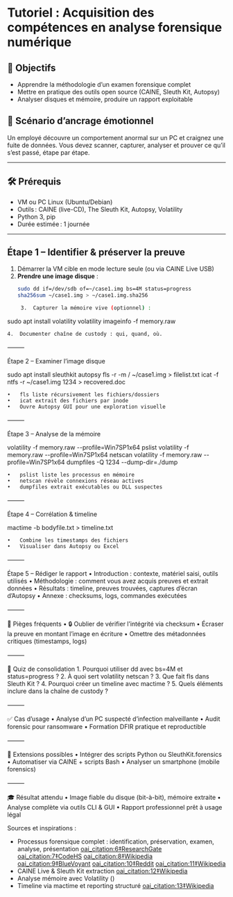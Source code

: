 # Tutoriel : Acquisition des compétences en analyse forensique numérique

## 🎯 Objectifs  
- Apprendre la méthodologie d’un examen forensique complet  
- Mettre en pratique des outils open source (CAINE, Sleuth Kit, Autopsy)  
- Analyser disques et mémoire, produire un rapport exploitable

## 🧠 Scénario d’ancrage émotionnel  
Un employé découvre un comportement anormal sur un PC et craignez une fuite de données. Vous devez scanner, capturer, analyser et prouver ce qu’il s’est passé, étape par étape.

---

## 🛠️ Prérequis  
- VM ou PC Linux (Ubuntu/Debian)  
- Outils : CAINE (live-CD), The Sleuth Kit, Autopsy, Volatility  
- Python 3, pip  
- Durée estimée : 1 journée

---

## Étape 1 – Identifier & préserver la preuve

1. Démarrer la VM cible en mode lecture seule (ou via CAINE Live USB)  
2. **Prendre une image disque** :  
   ```bash
   sudo dd if=/dev/sdb of=~/case1.img bs=4M status=progress
   sha256sum ~/case1.img > ~/case1.img.sha256

	3.	Capturer la mémoire vive (optionnel) :

sudo apt install volatility
volatility imageinfo -f memory.raw


	4.	Documenter chaîne de custody : qui, quand, où.  ￼ ￼ ￼ ￼

⸻

Étape 2 – Examiner l’image disque

sudo apt install sleuthkit autopsy
fls -r -m / ~/case1.img > filelist.txt
icat -f ntfs -r ~/case1.img 1234 > recovered.doc

	•	fls liste récursivement les fichiers/dossiers
	•	icat extrait des fichiers par inode
	•	Ouvre Autopsy GUI pour une exploration visuelle  ￼

⸻

Étape 3 – Analyse de la mémoire

volatility -f memory.raw --profile=Win7SP1x64 pslist
volatility -f memory.raw --profile=Win7SP1x64 netscan
volatility -f memory.raw --profile=Win7SP1x64 dumpfiles -Q 1234 --dump-dir=./dump

	•	pslist liste les processus en mémoire
	•	netscan révèle connexions réseau actives
	•	dumpfiles extrait exécutables ou DLL suspectes  ￼

⸻

Étape 4 – Corrélation & timeline

mactime -b bodyfile.txt > timeline.txt

	•	Combine les timestamps des fichiers
	•	Visualiser dans Autopsy ou Excel

⸻

Étape 5 – Rédiger le rapport
	•	Introduction : contexte, matériel saisi, outils utilisés
	•	Méthodologie : comment vous avez acquis preuves et extrait données
	•	Résultats : timeline, preuves trouvées, captures d’écran d’Autopsy
	•	Annexe : checksums, logs, commandes exécutées

⸻

🧩 Pièges fréquents
	•	🔒 Oublier de vérifier l’intégrité via checksum
	•	Écraser la preuve en montant l’image en écriture
	•	Omettre des métadonnées critiques (timestamps, logs)

⸻

🧠 Quiz de consolidation
	1.	Pourquoi utiliser dd avec bs=4M et status=progress ?
	2.	À quoi sert volatility netscan ?
	3.	Que fait fls dans Sleuth Kit ?
	4.	Pourquoi créer un timeline avec mactime ?
	5.	Quels éléments inclure dans la chaîne de custody ?

⸻

✅ Cas d’usage
	•	Analyse d’un PC suspecté d’infection malveillante
	•	Audit forensic pour ransomware
	•	Formation DFIR pratique et reproductible

⸻

🔧 Extensions possibles
	•	Intégrer des scripts Python ou SleuthKit.forensics
	•	Automatiser via CAINE + scripts Bash
	•	Analyser un smartphone (mobile forensics)

⸻

🎓 Résultat attendu
	•	Image fiable du disque (bit-à-bit), mémoire extraite
	•	Analyse complète via outils CLI & GUI
	•	Rapport professionnel prêt à usage légal

Sources et inspirations :
- Processus forensique complet : identification, préservation, examen, analyse, présentation  [oai_citation:6‡ResearchGate](https://www.researchgate.net/figure/Digital-forensics-process-in-IoT_fig1_369051557?utm_source=chatgpt.com) [oai_citation:7‡CodeHS](https://codehs.com/tutorial/14571?utm_source=chatgpt.com) [oai_citation:8‡Wikipedia](https://en.wikipedia.org/wiki/The_Sleuth_Kit?utm_source=chatgpt.com) [oai_citation:9‡BlueVoyant](https://www.bluevoyant.com/knowledge-center/understanding-digital-forensics-process-techniques-and-tools?utm_source=chatgpt.com) [oai_citation:10‡Reddit](https://www.reddit.com/r/computerforensics/comments/10cn5fa/how_can_i_learn_digital_forensics/?utm_source=chatgpt.com) [oai_citation:11‡Wikipedia](https://en.wikipedia.org/wiki/CAINE_Linux?utm_source=chatgpt.com)  
- CAINE Live & Sleuth Kit extraction  [oai_citation:12‡Wikipedia](https://en.wikipedia.org/wiki/CAINE_Linux?utm_source=chatgpt.com)  
- Analyse mémoire avec Volatility ()  
- Timeline via mactime et reporting structuré  [oai_citation:13‡Wikipedia](https://en.wikipedia.org/wiki/The_Sleuth_Kit?utm_source=chatgpt.com)
